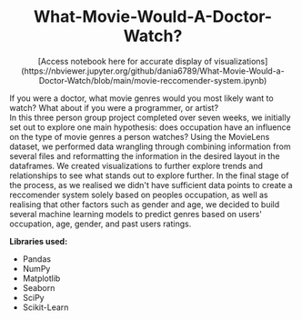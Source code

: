 # <div align="center"> What-Movie-Would-A-Doctor-Watch? </div>

<div align="center"> [Access notebook here for accurate display of visualizations](https://nbviewer.jupyter.org/github/dania6789/What-Movie-Would-a-Doctor-Watch/blob/main/movie-reccomender-system.ipynb) </div>

If you were a doctor, what movie genres would you most likely want to watch? What about if you were a programmer, or artist?      
In this three person group project completed over seven weeks, we initially set out to explore one main hypothesis: does occupation have an influence on the type of movie genres a person watches? Using the MovieLens dataset, we performed data wrangling through combining information from several files and reformatting the information in the desired layout in the dataframes. We created visualizations to further explore trends and relationships to see what stands out to explore further. In the final stage of the process, as we realised we didn't have sufficient data points to create a reccomender system solely based on peoples occupation, as well as realising that other factors such as gender and age, we decided to build several machine learning models to predict genres based on users' occupation, age, gender, and past users ratings.      

**Libraries used:**
- Pandas
- NumPy
- Matplotlib
- Seaborn
- SciPy
- Scikit-Learn
